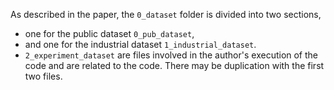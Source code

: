 As described in the paper, the `0_dataset` folder is divided into two sections,
- one for the public dataset `0_pub_dataset`,
- and one for the industrial dataset `1_industrial_dataset`. 
- `2_experiment_dataset`  are files involved in the author's execution of the code and are related to the code. There may be duplication with the first two files.